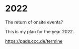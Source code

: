 # 2022

The return of onsite events?

This is my plan for the year 2022.

<a href="https://pads.ccc.de/termine">https://pads.ccc.de/termine</a>